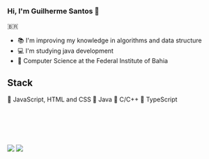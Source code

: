 ### Hi, I'm Guilherme Santos 👋
🇧🇷
- 📚 I'm improving my knowledge in algorithms and data structure
- 💻 I'm studying java development
- 🏫 Computer Science at the Federal Institute of Bahia
<h2>Stack</h2>
🔴 JavaScript, HTML and CSS
🔴 Java
🔴 C/C++
🔴 TypeScript


<br><br><br><br>
<div> 
  <a href = "mailto:guilhermejeffofc@gmail.com"><img src="https://img.shields.io/badge/-Gmail-%23333?style=for-the-badge&logo=gmail&logoColor=white" target="_blank"></a>
  <a href="https://www.linkedin.com/in/guilherme-santos-8512a1176/" target="_blank"><img src="https://img.shields.io/badge/-LinkedIn-%230077B5?style=for-the-badge&logo=linkedin&logoColor=white" target="_blank"></a>  
</div>
